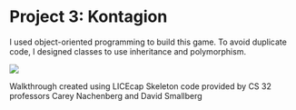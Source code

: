# Project 3: Kontagion

I used object-oriented programming to build this game. To avoid duplicate code, I designed classes to use inheritance and polymorphism.

<img src="walkthrough.gif"><br>

Walkthrough created using LICEcap
Skeleton code provided by CS 32 professors Carey Nachenberg and David Smallberg

